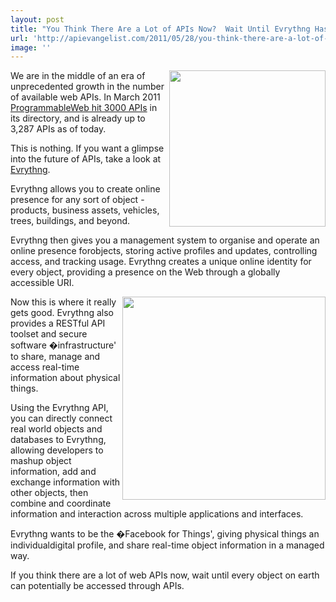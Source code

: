 ```yaml
---
layout: post
title: "You Think There Are a Lot of APIs Now?  Wait Until Evrythng Has An API!"
url: 'http://apievangelist.com/2011/05/28/you-think-there-are-a-lot-of-apis-now-wait-until-evrythng-has-an-api/'
image: ''
---
```


[<img class="c1" src="http://kinlane-productions.s3.amazonaws.com/api-evangelist/Evrythng-Logo.png" alt="" width="250" align="right" />][1]We are in the middle of an era of unprecedented growth in the number of available web APIs. In March 2011 [ProgrammableWeb hit 3000 APIs][2] in its directory, and is already up to 3,287 APIs as of today.

This is nothing. If you want a glimpse into the future of APIs, take a look at [Evrythng][1].

Evrythng allows you to create online presence for any sort of object - products, business assets, vehicles, trees, buildings, and beyond.

Evrythng then gives you a management system to organise and operate an online presence forobjects, storing active profiles and updates, controlling access, and tracking usage. Evrythng creates a unique online identity for every object, providing a presence on the Web through a globally accessible URI.

<img class="c1" src="http://kinlane-productions.s3.amazonaws.com/api-evangelist/Evrythng-Sensors.png" alt="" width="325" align="right" />Now this is where it really gets good. Evrythng also provides a RESTful API toolset and secure software �infrastructure' to share, manage and access real-time information about physical things.

Using the Evrythng API, you can directly connect real world objects and databases to Evrythng, allowing developers to mashup object information, add and exchange information with other objects, then combine and coordinate information and interaction across multiple applications and interfaces.

Evrythng wants to be the �Facebook for Things', giving physical things an individualdigital profile, and share real-time object information in a managed way.

If you think there are a lot of web APIs now, wait until every object on earth can potentially be accessed through APIs.

   [1]: http://www.evrythng.net/index.html (Evrythng)
   [2]: http://blog.apievangelist.com/2011/03/08/programmable-web-3000-apis-and-growing/ (ProgrammableWeb hit 3000 APIs)
